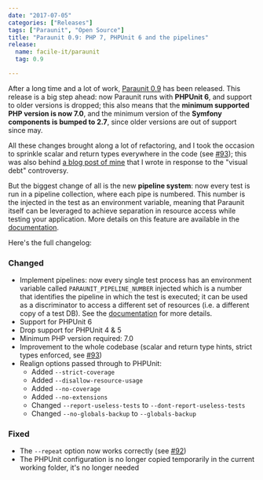 ```yaml
---
date: "2017-07-05"
categories: ["Releases"]
tags: ["Paraunit", "Open Source"]
title: "Paraunit 0.9: PHP 7, PHPUnit 6 and the pipelines"
release:
  name: facile-it/paraunit
  tag: 0.9

---
```


After a long time and a lot of work, [Paraunit 0.9](https://github.com/facile-it/paraunit/releases/tag/0.9) has been released. This release is a big step ahead: now Paraunit runs with **PHPUnit 6**, and support to older versions is dropped; this also means that the **minimum supported PHP version is now 7.0**, and the minimum version of the **Symfony components is bumped to 2.7**, since older versions are out of support since may.
<!--more-->

All these changes brought along a lot of refactoring, and I took the occasion to sprinkle scalar and return types everywhere in the code (see [#93](https://github.com/facile-it/paraunit/pull/93)); this was also behind [a blog post of mine](https://engineering.facile.it/blog/eng/visual-debt-typehints/) that I wrote in response to the "visual debt" controversy.

But the biggest change of all is the new **pipeline system**: now every test is run in a pipeline collection, where each pipe is numbered. This number is the injected in the test as an environment variable, meaning that Paraunit itself can be leveraged to achieve separation in resource access while testing your application. More details on this feature are available in the [documentation](https://engineering.facile.it/paraunit/documentation/).

Here's the full changelog:

### Changed

* Implement pipelines: now every single test process has an environment variable called `PARAUNIT_PIPELINE_NUMBER` injected which is a number that identifies the pipeline in which the test is executed; it can be used as a discriminator to access a different set of resources (i.e. a different copy of a test DB). See the [documentation](https://engineering.facile.it/paraunit/documentation/) for more details.
* Support for PHPUnit 6
* Drop support for PHPUnit 4 & 5
* Minimum PHP version required: 7.0
* Improvement to the whole codebase (scalar and return type hints, strict types enforced, see [#93](https://github.com/facile-it/paraunit/pull/93))
* Realign options passed through to PHPUnit:
    * Added `--strict-coverage`
    * Added `--disallow-resource-usage`
    * Added `--no-coverage`
    * Added `--no-extensions`
    * Changed `--report-useless-tests` to `--dont-report-useless-tests` 
    * Changed `--no-globals-backup` to `--globals-backup` 

### Fixed
* The `--repeat` option now works correctly (see [#92](https://github.com/facile-it/paraunit/issues/92))
* The PHPUnit configuration is no longer copied temporarily in the current working folder, it's no longer needed
